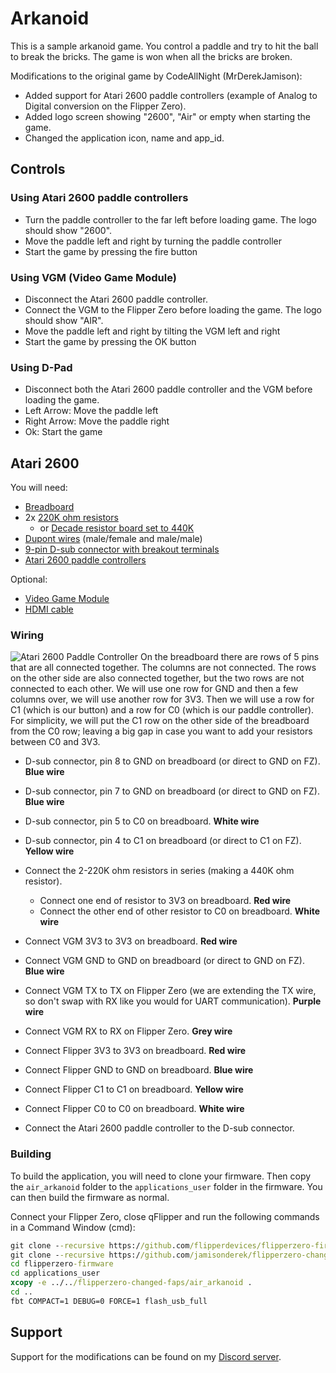 # Arkanoid

This is a sample arkanoid game.  You control a paddle and try to hit the ball to break the bricks.  The game is won when all the bricks are broken.

Modifications to the original game by CodeAllNight (MrDerekJamison):
- Added support for Atari 2600 paddle controllers (example of Analog to Digital conversion on the Flipper Zero).
- Added logo screen showing "2600", "Air" or empty when starting the game.
- Changed the application icon, name and app_id.

## Controls

### Using Atari 2600 paddle controllers
- Turn the paddle controller to the far left before loading game.  The logo should show "2600".
- Move the paddle left and right by turning the paddle controller
- Start the game by pressing the fire button

### Using VGM (Video Game Module)
- Disconnect the Atari 2600 paddle controller.
- Connect the VGM to the Flipper Zero before loading the game.  The logo should show "AIR".
- Move the paddle left and right by tilting the VGM left and right
- Start the game by pressing the OK button

### Using D-Pad
- Disconnect both the Atari 2600 paddle controller and the VGM before loading the game.
- Left Arrow: Move the paddle left
- Right Arrow: Move the paddle right
- Ok: Start the game

## Atari 2600
You will need:
- [Breadboard](https://www.amazon.com/HiLetgo-SYB-170-Breadboard-Colorful-Plates/dp/B071KCZZ4K)
- 2x [220K ohm resistors](https://www.amazon.com/ALLECIN-4W-Film-Resistor-Kit/dp/B0CDWW5BFH)
  - or [Decade resistor board set to 440K](https://www.amazon.com/gp/product/B094F7ZPL3)
- [Dupont wires](https://www.amazon.com/Elegoo-EL-CP-004-Multicolored-Breadboard-arduino/dp/B01EV70C78) (male/female and male/male)
- [9-pin D-sub connector with breakout terminals](https://www.amazon.com/Connector-Adapters-Adapter-Terminal-Screwdriver/dp/B093PFX62L)
- [Atari 2600 paddle controllers](https://www.amazon.com/CX30-Paddle-Pack-Not-Machine-Specific/dp/B0CTJ6TW43)

Optional:
- [Video Game Module](https://shop.flipperzero.one/products/video-game-module-for-flipper-zero)
- [HDMI cable](https://www.amazon.com/Cable-Capshi-Speed-18Gbps-Ethernet/dp/B07FFS7RH1)

### Wiring
![Atari 2600 Paddle Controller](./2600.png)
On the breadboard there are rows of 5 pins that are all connected together.  The columns are not connected. The rows on the other side are also connected together, but the two rows are not connected to each other.  We will use one row for GND and then a few columns over, we will use another row for 3V3.  Then we will use a row for C1 (which is our button) and a row for C0 (which is our paddle controller).  For simplicity, we will put the C1 row on the other side of the breadboard from the C0 row; leaving a big gap in case you want to add your resistors between C0 and 3V3.

- D-sub connector, pin 8 to GND on breadboard (or direct to GND on FZ). **Blue wire**
- D-sub connector, pin 7 to GND on breadboard (or direct to GND on FZ). **Blue wire**
- D-sub connector, pin 5 to C0 on breadboard. **White wire**
- D-sub connector, pin 4 to C1 on breadboard (or direct to C1 on FZ). **Yellow wire**

- Connect the 2-220K ohm resistors in series (making a 440K ohm resistor).
  - Connect one end of resistor to 3V3 on breadboard.  **Red wire**
  - Connect the other end of other resistor to C0 on breadboard. **White wire**

- Connect VGM 3V3 to 3V3 on breadboard. **Red wire**
- Connect VGM GND to GND on breadboard (or direct to GND on FZ). **Blue wire**

- Connect VGM TX to TX on Flipper Zero (we are extending the TX wire, so don't swap with RX like you would for UART communication). **Purple wire**
- Connect VGM RX to RX on Flipper Zero. **Grey wire**

- Connect Flipper 3V3 to 3V3 on breadboard. **Red wire**
- Connect Flipper GND to GND on breadboard. **Blue wire**
- Connect Flipper C1 to C1 on breadboard. **Yellow wire**
- Connect Flipper C0 to C0 on breadboard. **White wire**

- Connect the Atari 2600 paddle controller to the D-sub connector.

### Building

To build the application, you will need to clone your firmware.  Then copy the `air_arkanoid` folder to the `applications_user` folder in the firmware.  You can then build the firmware as normal.

Connect your Flipper Zero, close qFlipper and run the following commands in a Command Window (cmd):
```cmd
git clone --recursive https://github.com/flipperdevices/flipperzero-firmware.git
git clone --recursive https://github.com/jamisonderek/flipperzero-changed-faps.git
cd flipperzero-firmware
cd applications_user
xcopy -e ../../flipperzero-changed-faps/air_arkanoid .
cd ..
fbt COMPACT=1 DEBUG=0 FORCE=1 flash_usb_full
```

## Support
Support for the modifications can be found on my [Discord server](https://discord.com/invite/NsjCvqwPAd).
